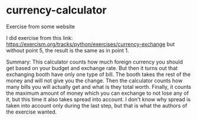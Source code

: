 # currency-calculator
Exercise from some website

I did exercise from this link:
https://exercism.org/tracks/python/exercises/currency-exchange
but without point 5, the result is the same as in point 1.

Summary:
This calculator counts how much foreign currency you should get based on your budget and exchange rate.
But then it turns out that exchanging booth have only one type of bill.
The booth takes the rest of the money and will not give you the change.
Then the calculator counts how many bills you will actually get and what is they total worth.
Finally, it counts the maximum amount of money which you can exchange to not lose any of it, but this time it also takes spread into account.
I don't know why spread is taken into account only during the last step, but that is what the authors of the exercise wanted.
